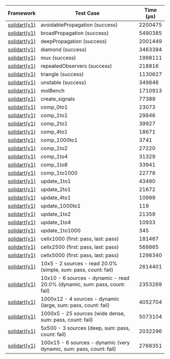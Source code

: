 | Framework | Test Case | Time (μs) |
| --- | --- | --- |
| [solidart(v1)](https://github.com/nank1ro/solidart) | avoidablePropagation (success) | 2200475 |
| [solidart(v1)](https://github.com/nank1ro/solidart) | broadPropagation (success) | 5490385 |
| [solidart(v1)](https://github.com/nank1ro/solidart) | deepPropagation (success) | 2001449 |
| [solidart(v1)](https://github.com/nank1ro/solidart) | diamond (success) | 3463394 |
| [solidart(v1)](https://github.com/nank1ro/solidart) | mux (success) | 1998111 |
| [solidart(v1)](https://github.com/nank1ro/solidart) | repeatedObservers (success) | 218816 |
| [solidart(v1)](https://github.com/nank1ro/solidart) | triangle (success) | 1130627 |
| [solidart(v1)](https://github.com/nank1ro/solidart) | unstable (success) | 349846 |
| [solidart(v1)](https://github.com/nank1ro/solidart) | molBench | 1710913 |
| [solidart(v1)](https://github.com/nank1ro/solidart) | create_signals | 77389 |
| [solidart(v1)](https://github.com/nank1ro/solidart) | comp_0to1 | 23073 |
| [solidart(v1)](https://github.com/nank1ro/solidart) | comp_1to1 | 29846 |
| [solidart(v1)](https://github.com/nank1ro/solidart) | comp_2to1 | 39927 |
| [solidart(v1)](https://github.com/nank1ro/solidart) | comp_4to1 | 18671 |
| [solidart(v1)](https://github.com/nank1ro/solidart) | comp_1000to1 | 3741 |
| [solidart(v1)](https://github.com/nank1ro/solidart) | comp_1to2 | 27220 |
| [solidart(v1)](https://github.com/nank1ro/solidart) | comp_1to4 | 31329 |
| [solidart(v1)](https://github.com/nank1ro/solidart) | comp_1to8 | 33941 |
| [solidart(v1)](https://github.com/nank1ro/solidart) | comp_1to1000 | 22778 |
| [solidart(v1)](https://github.com/nank1ro/solidart) | update_1to1 | 43490 |
| [solidart(v1)](https://github.com/nank1ro/solidart) | update_2to1 | 21672 |
| [solidart(v1)](https://github.com/nank1ro/solidart) | update_4to1 | 10999 |
| [solidart(v1)](https://github.com/nank1ro/solidart) | update_1000to1 | 119 |
| [solidart(v1)](https://github.com/nank1ro/solidart) | update_1to2 | 21359 |
| [solidart(v1)](https://github.com/nank1ro/solidart) | update_1to4 | 10933 |
| [solidart(v1)](https://github.com/nank1ro/solidart) | update_1to1000 | 345 |
| [solidart(v1)](https://github.com/nank1ro/solidart) | cellx1000 (first: pass, last: pass) | 181467 |
| [solidart(v1)](https://github.com/nank1ro/solidart) | cellx2500 (first: pass, last: pass) | 568865 |
| [solidart(v1)](https://github.com/nank1ro/solidart) | cellx5000 (first: pass, last: pass) | 1298340 |
| [solidart(v1)](https://github.com/nank1ro/solidart) | 10x5 - 2 sources - read 20.0% (simple, sum: pass, count: fail) | 2614401 |
| [solidart(v1)](https://github.com/nank1ro/solidart) | 10x10 - 6 sources - dynamic - read 20.0% (dynamic, sum: pass, count: fail) | 2353269 |
| [solidart(v1)](https://github.com/nank1ro/solidart) | 1000x12 - 4 sources - dynamic (large, sum: pass, count: fail) | 4052704 |
| [solidart(v1)](https://github.com/nank1ro/solidart) | 1000x5 - 25 sources (wide dense, sum: pass, count: fail) | 5073104 |
| [solidart(v1)](https://github.com/nank1ro/solidart) | 5x500 - 3 sources (deep, sum: pass, count: fail) | 2032296 |
| [solidart(v1)](https://github.com/nank1ro/solidart) | 100x15 - 6 sources - dynamic (very dynamic, sum: pass, count: fail) | 2768351 |
